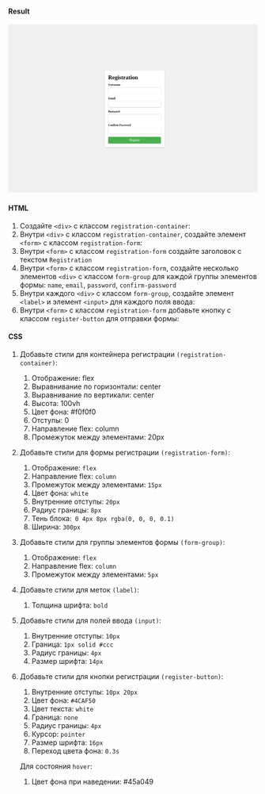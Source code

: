 #### Result

![alt text](image.png)

#### HTML

1. Создайте `<div>` с классом `registration-container`:
2. Внутри `<div>` с классом `registration-container`, создайте элемент `<form>` с классом `registration-form`:
3. Внутри `<form>` с классом `registration-form` создайте заголовок с текстом `Registration`
4. Внутри `<form>` с классом `registration-form`, создайте несколько элементов `<div>` с классом `form-group` для каждой группы элементов формы: `name`, `email`, `password`, `confirm-password`
5. Внутри каждого `<div>` с классом `form-group`, создайте элемент `<label>` и элемент `<input>` для каждого поля ввода:
6. Внутри `<form>` с классом `registration-form` добавьте кнопку с классом `register-button` для отправки формы:

#### CSS

1.  Добавьте стили для контейнера регистрации `(registration-container)`:

    1. Отображение: flex
    2. Выравнивание по горизонтали: center
    3. Выравнивание по вертикали: center
    4. Высота: 100vh
    5. Цвет фона: #f0f0f0
    6. Отступы: 0
    7. Направление flex: column
    8. Промежуток между элементами: 20px

2.  Добавьте стили для формы регистрации `(registration-form)`:

    1. Отображение: `flex`
    2. Направление flex: `column`
    3. Промежуток между элементами: `15px`
    4. Цвет фона: `white`
    5. Внутренние отступы: `20px`
    6. Радиус границы: `8px`
    7. Тень блока:` 0 4px 8px rgba(0, 0, 0, 0.1)`
    8. Ширина: `300px`

3.  Добавьте стили для группы элементов формы `(form-group)`:

    1. Отображение: `flex`
    2. Направление flex: `column`
    3. Промежуток между элементами: `5px`

4.  Добавьте стили для меток `(label)`:

    1. Толщина шрифта: `bold`

5.  Добавьте стили для полей ввода `(input)`:

    1. Внутренние отступы: `10px`
    2. Граница: `1px solid #ccc`
    3. Радиус границы: `4px`
    4. Размер шрифта: `14px`

6.  Добавьте стили для кнопки регистрации `(register-button)`:

    1. Внутренние отступы: `10px 20px`
    2. Цвет фона: `#4CAF50`
    3. Цвет текста: `white`
    4. Граница: `none`
    5. Радиус границы: `4px`
    6. Курсор: `pointer`
    7. Размер шрифта: `16px`
    8. Переход цвета фона: `0.3s`

    Для состояния `hover`:

    1. Цвет фона при наведении: #45a049
